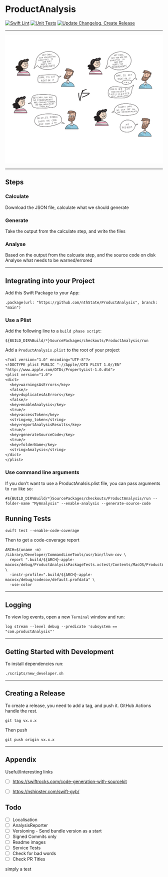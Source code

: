 # ProductAnalysis

[![Swift Lint](https://github.com/nthState/ProductAnalysis/actions/workflows/lint.yml/badge.svg)](https://github.com/nthState/ProductAnalysis/actions/workflows/lint.yml)
[![Unit Tests](https://github.com/nthState/ProductAnalysis/actions/workflows/unit_tests.yml/badge.svg)](https://github.com/nthState/ProductAnalysis/actions/workflows/unit_tests.yml)
[![Update Changelog, Create Release](https://github.com/nthState/ProductAnalysis/actions/workflows/update_changelog_create_release.yml/badge.svg)](https://github.com/nthState/ProductAnalysis/actions/workflows/update_changelog_create_release.yml)

---

![Introduction](assets/Intro.svg)

---

## Steps

### Calculate

Download the JSON file, calculate what we should generate

### Generate

Take the output from the calculate step, and write the files

### Analyse

Based on the output from the calcuate step, and the source code on disk
Analyse what needs to be warned/errored


---

## Integrating into your Project

Add this Swift Package to your App:

```
.package(url: "https://github.com/nthState/ProductAnalysis", branch: "main")
```

### Use a Plist

Add the following line to a `build phase script`:

```
${BUILD_DIR%Build/*}SourcePackages/checkouts/ProductAnalysis/run
```

Add a `ProductAnalysis.plist` to the root of your project

```
<?xml version="1.0" encoding="UTF-8"?>
<!DOCTYPE plist PUBLIC "-//Apple//DTD PLIST 1.0//EN" "http://www.apple.com/DTDs/PropertyList-1.0.dtd">
<plist version="1.0">
<dict>
  <key>warningsAsErrors</key>
  <false/>
  <key>duplicatesAsErrors</key>
  <false/>
  <key>enableAnalysis</key>
  <true/>
  <key>accessToken</key>
  <string>my_token</string>
  <key>reportAnalysisResults</key>
  <true/>
  <key>generateSourceCode</key>
  <true/>
  <key>folderName</key>
  <string>Analysis</string>
</dict>
</plist>

```

### Use command line arguments

If you don't want to use a ProductAnalsis.plist file, you can pass arguments to `run` like so:

```
#${BUILD_DIR%Build/*}SourcePackages/checkouts/ProductAnalysis/run --folder-name "MyAnalysis" --enable-analysis --generate-source-code
```

## Running Tests

```
swift test --enable-code-coverage
```

Then to get a code-coverage report

```
ARCH=$(uname -m)
/Library/Developer/CommandLineTools/usr/bin/llvm-cov \
  report ".build/${ARCH}-apple-macosx/debug/ProductAnalysisPackageTests.xctest/Contents/MacOS/ProductAnalysisPackageTests" \
  -instr-profile=".build/${ARCH}-apple-macosx/debug/codecov/default.profdata" \
  -use-color
```

---

## Logging

To view log events, open a new `Terminal` window and run:

```
log stream --level debug --predicate 'subsystem == "com.productAnalysis"'
```


---

## Getting Started with Development

To install dependencies run:

```
./scripts/new_developer.sh
```

---

## Creating a Release

To create a release, you need to add a tag, and push it.
GitHub Actions handle the rest.


```
git tag vx.x.x
```

Then push

```
git push origin vx.x.x   
```


---

## Appendix

Useful/Interesting links

- [ ] https://swiftrocks.com/code-generation-with-sourcekit
- [ ] https://nshipster.com/swift-gyb/


## Todo

- [ ] Localisation
- [ ] AnalysisReporter
- [ ] Versioning - Send bundle version as a start
- [ ] Signed Commits only
- [ ] Readme images
- [ ] Service Tests
- [ ] Check for bad words
- [ ] Check PR Titles

simply a test
